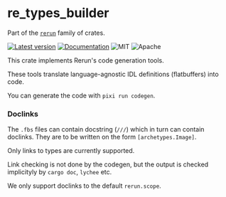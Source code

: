# re_types_builder

Part of the [`rerun`](https://github.com/rerun-io/rerun) family of crates.

[![Latest version](https://img.shields.io/crates/v/re_types_builder.svg)](https://crates.io/crates/re_types_builder)
[![Documentation](https://docs.rs/re_types_builder/badge.svg)](https://docs.rs/re_types_builder)
![MIT](https://img.shields.io/badge/license-MIT-blue.svg)
![Apache](https://img.shields.io/badge/license-Apache-blue.svg)

This crate implements Rerun's code generation tools.

These tools translate language-agnostic IDL definitions (flatbuffers) into code.

You can generate the code with `pixi run codegen`.

### Doclinks
The `.fbs` files can contain docstring (`///`) which in turn can contain doclinks.
They are to be written on the form `[archetypes.Image]`.

Only links to types are currently supported.

Link checking is not done by the codegen, but the output is checked implicityly by `cargo doc`, `lychee` etc.

We only support doclinks to the default `rerun.scope`.

